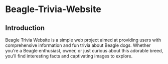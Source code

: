 # Beagle-Trivia-Website
## Introduction
Beagle Trivia Website is a simple web project aimed at providing users with comprehensive information and fun trivia about Beagle dogs. Whether you're a Beagle enthusiast, owner, or just curious about this adorable breed, you'll find interesting facts and captivating images to explore.
